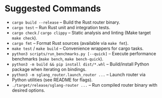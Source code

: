 # Suggested Commands
- `cargo build --release` – Build the Rust router binary.
- `cargo test` – Run Rust unit and integration tests.
- `cargo check` / `cargo clippy` – Static analysis and linting (Make target `make check`).
- `cargo fmt` – Format Rust sources (available via `make fmt`).
- `make test` / `make build` – Convenience wrappers for cargo tasks.
- `python3 scripts/run_benchmarks.py [--quick]` – Execute performance benchmarks (`make bench`, `make bench-quick`).
- `python3 -m build && pip install dist/*.whl` – Build/install Python package when iterating on bindings.
- `python3 -m sglang_router.launch_router ...` – Launch router via Python utilities (see README for flags).
- `./target/release/sglang-router ...` – Run compiled router binary with desired options.